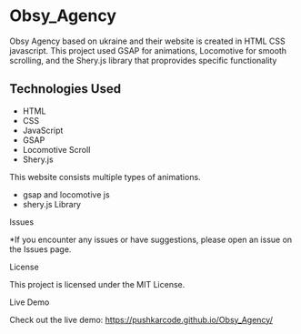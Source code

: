 # Obsy_Agency
Obsy Agency based on ukraine and their website is created in HTML CSS javascript. This project used GSAP for animations, Locomotive for smooth scrolling, and the Shery.js library that proprovides specific functionality

Technologies Used
-----------------------------------------------

* HTML
* CSS
* JavaScript
* GSAP
* Locomotive Scroll
* Shery.js


This website consists multiple types of animations.

* gsap and locomotive js
* shery.js Library


Issues

*If you encounter any issues or have suggestions, please open an issue on the Issues page.

License

This project is licensed under the MIT License.

Live Demo

Check out the live demo: https://pushkarcode.github.io/Obsy_Agency/

